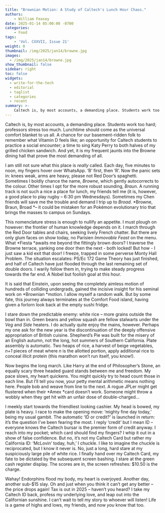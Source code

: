 ```yaml
---
title: "Brownian Motion: A Study of Caltech's Lunch Hour Chaos."
authors: 
    - William Feasey
date: 2025-01-14 05:00:00 -0700
categories:
    - Food
tags:
    - 'Vol. CXXVII, Issue 21'
weight: 0
thumbnail: /img/2025/jan14/browne.jpg
images:
  - /img/2025/jan14/browne.jpg
show_thumbnail: false
sidebar: right
toc: false
widgets:
  - write-for-the-tech
  - editorial
  - taglist
  - categories
  - recent
summary: >-
    Caltech is, by most accounts, a demanding place. Students work too hard; professors stress too much. Lunchtime should come as the universal comfort blanket to us all. A chance for our basement-ridden folk to remember what Vitamin D feels like; an opportunity for Caltech students to practice a social encounter; a time to sing Katy Perry to both halves of my grilled chicken sandwich. And yet, it is my frequent jaunts into the Browne dining hall that prove the most demanding of all.
---
```


Caltech is, by most accounts, a demanding place. Students work too hard; professors stress too much. Lunchtime should come as the universal comfort blanket to us all. A chance for our basement-ridden folk to remember what Vitamin D feels like; an opportunity for Caltech students to practice a social encounter; a time to sing Katy Perry to both halves of my grilled chicken sandwich. And yet, it is my frequent jaunts into the Browne dining hall that prove the most demanding of all.


I am still not sure what this place is *really* called. Each day, five minutes to noon, my fingers hover over WhatsApp. ‘B’ first, then ‘R’. Now the panic sets in: knees weak, arms are heavy, please not Red Door’s spaghetti. Sometimes I boldly chance the name, *Browne*, which gently autocorrects to the colour. Other times I opt for the more robust sounding, *Braun*. A running track is not such a nice a place for lunch, my friends tell me (it is, however, a good place to play rugby – 6:30 pm Wednesdays). Sometimes my Chen friends will save me the trouble and demand I trip up to *Broad*. *Browne, Braun, Broad *– it could be mistaken for an Pokémon evolutionary trio that brings the masses to campus on Sundays.


This nomenclature stress is enough to nullify an appetite. I must plough on however: the frontier of human knowledge depends on it. I march through the Red Door tables and chairs, seeking lively French chatter. But there are only glum faces on show today, no Parisien *Immovable Feast* on the menu. What *Fiesta *awaits me beyond the fittingly brown doors? I traverse the Browne terrace, yanking one door then the next - both locked! But how - I just saw a kid exit that door! I freeze, trapped in some perverse Monty Hall Problem. The situation escalates: PS/Ec 172 Game Theory has just finished, and half of Caltech have just flooded through the last remaining set of double doors. I warily follow them in, trying to make steady progress towards the far end. A Nobel but foolish goal at this hour.


It is said that Einstein, upon seeing the completely aimless motion of hundreds of colliding undergrads, gained the incisive insight for his seminal work on *Brownian *motion. I allow myself a random walk. But by some fate, this journey always terminates at the Comfort Food island, having given a forlorn look back at the empty sushi fridge.


I stare down the predictable enemy: white rice – more grains outside the bowl than in. Green beans and yellow squash are fellow stalwarts under the *Veg* and *Side* heaters. I do actually quite enjoy the mains, however. Perhaps my one ask for the new year is the discontinuation of the deeply offensive appropriation of British cuisine. Shepherd’s Pie was built for the misery of an English autumn, not the long, hot summers of Southern California. Plate assembly is automatic. Two heaps of rice, a harvest of beige vegetables, *n+1* pieces of meat where *n* is the allotted portion, apply additional rice to conceal illicit protein (this marathon won’t run itself, you know!).


Now begins the long march. Like Harry at the end of Philosopher’s Stone, an equally scary three headed guard stands between me and freedom. My pace slows, my heart quickens. You might quickly try to head count those in each line. But I’ll tell you now, your petty mental arithmetic means nothing here. People bob and weave from line to the next. A rogue JPLer might get flustered when their *Amex *card doesn’t work. Someone might throw a wobbly when they get hit with an unfair dose of double-charged…


I meekly start towards the friendliest looking cashier. My head is bowed, my plate is heavy. I race to make the opening move: ‘mighty fine day today,’ being my usual gambit. The automatic ‘ID or credit?’ is launched in return: it’s the question I’ve been fearing the most. I reply ‘credit’ but I mean ID – everyone knows the Caltech bursar is the premier form of credit anyway. I reach into my pocket; which card should find my fingers? I whip it out in a show of false confidence. But no, it’s not my Caltech Card but rather my California ID: ‘McLovin’ today, huh,’ I chuckle. I like to imagine the chuckle is reciprocated, but I know it never is. No, just a long, hard stare at my suspiciously large pile of white rice. I finally hand over my Caltech Card, my fate to be dictated by the subsequent screen bashing. I stare at the green cash register display. The scores are in, the screen refreshes: $10.50 is the charge.


Wahay! Endorphins flood my body, my heart is overjoyed. Another day, another sub-$15 slay. Oh and just when you think it can’t get any better – the price drops again! Tax is out in 2025 – haven’t you heard? I take my Caltech ID back, profess my underlying love, and leap out into the Californian sunshine. I can’t wait to tell my story to whoever will listen! Life is a game of highs and lows, my friends, and now *you* know that too.

